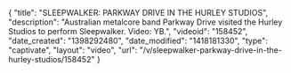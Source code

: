 {
    "title": "SLEEPWALKER: PARKWAY DRIVE IN THE HURLEY STUDIOS",
    "description": "Australian metalcore band Parkway Drive visited the Hurley Studios to perform Sleepwalker. Video: YB.",
    "videoid": "158452",
    "date_created": "1398292480",
    "date_modified": "1418181330",
    "type": "captivate",
    "layout": "video",
    "url": "\/v\/sleepwalker-parkway-drive-in-the-hurley-studios\/158452"
}